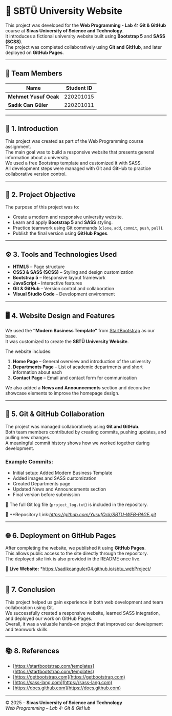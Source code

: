 # 🏫 SBTÜ University Website

This project was developed for the **Web Programming - Lab 4: Git & GitHub** course at **Sivas University of Science and Technology**.  
It introduces a fictional university website built using **Bootstrap 5** and **SASS (SCSS)**.  
The project was completed collaboratively using **Git and GitHub**, and later deployed on **GitHub Pages**.

---

## 👥 Team Members

| Name | Student ID |
|------|-------------|
| **Mehmet Yusuf Ocak** | 220201015 |
| **Sadık Can Güler**   | 220201011 |

---

## 📘 1. Introduction

This project was created as part of the Web Programming course assignment.  
The main goal was to build a responsive website that presents general information about a university.  
We used a free Bootstrap template and customized it with SASS.  
All development steps were managed with Git and GitHub to practice collaborative version control.

---

## 🎯 2. Project Objective

The purpose of this project was to:
- Create a modern and responsive university website.  
- Learn and apply **Bootstrap 5** and **SASS** styling.  
- Practice teamwork using Git commands (`clone`, `add`, `commit`, `push`, `pull`).  
- Publish the final version using **GitHub Pages**.

---

## ⚙️ 3. Tools and Technologies Used

- **HTML5** – Page structure  
- **CSS3 & SASS (SCSS)** – Styling and design customization  
- **Bootstrap 5** – Responsive layout framework  
- **JavaScript** – Interactive features  
- **Git & GitHub** – Version control and collaboration  
- **Visual Studio Code** – Development environment  

---

## 🖥️ 4. Website Design and Features

We used the **“Modern Business Template”** from [StartBootstrap](https://startbootstrap.com/template/modern-business) as our base.  
It was customized to create the **SBTÜ University Website**.

The website includes:
1. **Home Page** – General overview and introduction of the university  
2. **Departments Page** – List of academic departments and short information about each  
3. **Contact Page** – Email and contact form for communication  

We also added a **News and Announcements** section and decorative showcase elements to improve the homepage design.

---

## 🔁 5. Git & GitHub Collaboration

The project was managed collaboratively using **Git and GitHub**.  
Both team members contributed by creating commits, pushing updates, and pulling new changes.  
A meaningful commit history shows how we worked together during development.

### Example Commits:
- Initial setup: Added Modern Business Template  
- Added images and SASS customization  
- Created Departments page  
- Updated News and Announcements section  
- Final version before submission  

📄 The full Git log file (`project_log.txt`) is included in the repository.

🔗 **Repository Link:*https://github.com/YusufOck/SBTU-WEB-PAGE.git* 

---

## 🌐 6. Deployment on GitHub Pages

After completing the website, we published it using **GitHub Pages**.  
This allows public access to the site directly through the repository.  
The deployed site link is also provided in the README once live.

🔗 **Live Website:** *https://sadikcanguler04.github.io/sbtu_webProject/

---

## 🧩 7. Conclusion

This project helped us gain experience in both web development and team collaboration using Git.  
We successfully created a responsive website, learned SASS integration, and deployed our work on GitHub Pages.  
Overall, it was a valuable hands-on project that improved our development and teamwork skills.

---

## 📚 8. References

- [https://startbootstrap.com/templates](https://startbootstrap.com/templates)  
- [https://getbootstrap.com](https://getbootstrap.com)  
- [https://sass-lang.com](https://sass-lang.com)  
- [https://docs.github.com](https://docs.github.com)

---

© 2025 – **Sivas University of Science and Technology**  
*Web Programming – Lab 4: Git & GitHub*
